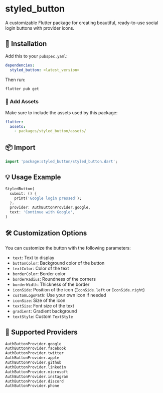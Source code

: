 # styled_button

A customizable Flutter package for creating beautiful, ready-to-use social login buttons with provider icons.

## 🚀 Installation

Add this to your `pubspec.yaml`:

```yaml
dependencies:
  styled_button: <latest_version>
```

Then run:

```bash
flutter pub get
```

### 📂 Add Assets

Make sure to include the assets used by this package:

```yaml
flutter:
  assets:
    - packages/styled_button/assets/
```

## 📦 Import

```dart
import 'package:styled_button/styled_button.dart';
```

## 💡 Usage Example

```dart
StyledButton(
  submit: () {
    print('Google login pressed');
  },
  provider: AuthButtonProvider.google,
  text: 'Continue with Google',
)
```

## 🛠 Customization Options

You can customize the button with the following parameters:

- `text`: Text to display
- `buttonColor`: Background color of the button
- `textColor`: Color of the text
- `borderColor`: Border color
- `borderRadius`: Roundness of the corners
- `borderWidth`: Thickness of the border
- `iconSide`: Position of the icon (`IconSide.left` or `IconSide.right`)
- `customLogoPath`: Use your own icon if needed
- `iconSize`: Size of the icon
- `textSize`: Font size of the text
- `gradient`: Gradient background
- `textStyle`: Custom `TextStyle`

## 🔌 Supported Providers

```dart
AuthButtonProvider.google
AuthButtonProvider.facebook
AuthButtonProvider.twitter
AuthButtonProvider.apple
AuthButtonProvider.github
AuthButtonProvider.linkedin
AuthButtonProvider.microsoft
AuthButtonProvider.instagram
AuthButtonProvider.discord
AuthButtonProvider.phone
```

